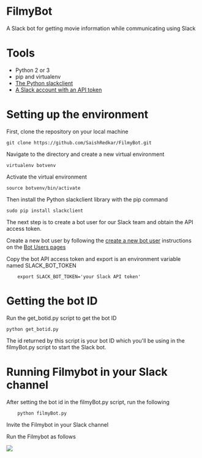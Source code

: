 # FilmyBot
A Slack bot for getting movie information while communicating using Slack

# Tools
- Python 2 or 3
- pip and virtualenv
- [The Python slackclient](https://github.com/slackapi/python-slackclient)
- [A Slack account with an API token](https://api.slack.com/)

# Setting up the environment
First, clone the repository on your local machine

    git clone https://github.com/SaishRedkar/FilmyBot.git
    
Navigate to the directory and create a new virtual environment
    
    virtualenv botvenv
    
Activate the virtual environment
    
    source botvenv/bin/activate

Then install the Python slackclient library with the pip command
    
    sudo pip install slackclient
    
The next step is to create a bot user for our Slack team and obtain the API access token.

Create a new bot user by following the [create a new bot user](https://my.slack.com/services/new/bot) instructions on the [Bot Users pages](https://api.slack.com/bot-users)

Copy the bot API access token and export is an environment variable named SLACK_BOT_TOKEN

        export SLACK_BOT_TOKEN='your Slack API token'

# Getting the bot ID
Run the get_botid.py script to get the bot ID
    
    python get_botid.py

The id returned by this script is your bot ID which you'll be using in the filmyBot.py script to start the Slack bot.

# Running Filmybot in your Slack channel
After setting the bot id in the filmyBot.py script, run the following

        python filmyBot.py
 
Invite the Filmybot in your Slack channel

Run the Filmybot as follows

![](https://media.giphy.com/media/ATHbDClEEA1m8/giphy.gif)


